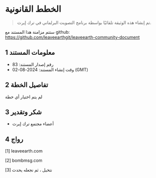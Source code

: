 # الخطط القانونية

>تم إنشاء هذه الوثيقة تلقائيًا بواسطة برنامج التصويت البرلماني في ترك إيرث.

ستتم مزامنة هذا المستند مع github: https://github.com/leaveearthgit/leaveearth-community-document

## 1 معلومات المستند

- رقم إصدار المستند: 83
- وقت إنشاء المستند: 2024-08-02 (GMT)

## 2 تفاصيل الخطة

لم يتم اختيار أي خطة

## 3 شكر وتقدير
* أعضاء مجتمع ترك إيرث

## 4 رواج
[1] leaveearth.com

[2] bombmsg.com

[3] نتخيل ، ثم نجعله يحدث